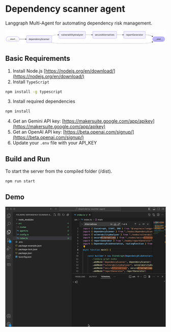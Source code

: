 # Dependency scanner agent

Langgraph Multi-Agent for automating dependency risk management.

![Flow](flow.png)

## Basic Requirements

1. Install Node.js [https://nodejs.org/en/download/](https://nodejs.org/en/download/)
2. Install `TypeScript`

```sh
npm install -g typescript
```

3. Install required dependencies

```sh
npm install
```

4. Get an Gemini API key: [https://makersuite.google.com/app/apikey](https://makersuite.google.com/app/apikey)
5. Get an OpenAI API key: [https://beta.openai.com/signup/](https://beta.openai.com/signup/)
6. Update your `.env` file with your API_KEY

## Build and Run

To start the server from the compiled folder (/dist).

```sh
npm run start
```

## Demo

![Demo](screen-show.gif)
